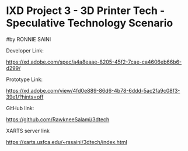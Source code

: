 # IXD Project 3 - 3D Printer Tech - Speculative Technology Scenario
#by RONNIE SAINI

Developer Link:

https://xd.adobe.com/spec/a4a8eaae-8205-45f2-7cae-ca4606eb66b6-d299/

Prototype Link:

https://xd.adobe.com/view/4fd0e889-86d6-4b78-6ddd-5ac2fa9c08f3-39e1/?hints=off

GitHub link:

https://github.com/RawkneeSalami/3dtech

XARTS server link

https://xarts.usfca.edu/~rssaini/3dtech/index.html


